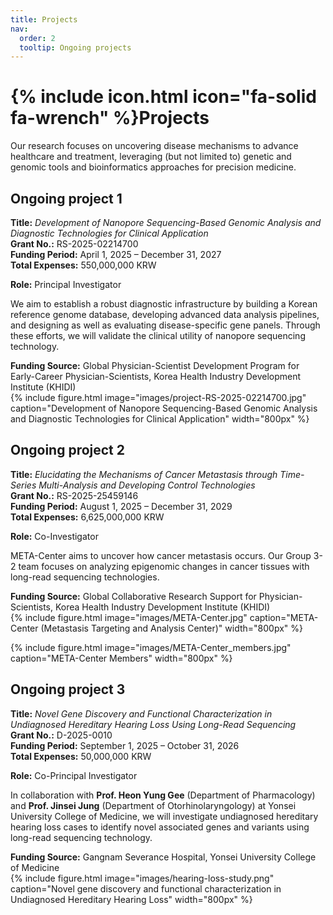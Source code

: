 ```yaml
---
title: Projects
nav:
  order: 2
  tooltip: Ongoing projects
---
```


# {% include icon.html icon="fa-solid fa-wrench" %}Projects

Our research focuses on uncovering disease mechanisms to advance healthcare and treatment, leveraging (but not limited to) genetic and genomic tools and bioinformatics approaches for precision medicine.

## Ongoing project 1

  **Title:** *Development of Nanopore Sequencing-Based Genomic Analysis and Diagnostic Technologies for Clinical Application*  
  **Grant No.:** RS-2025-02214700  
  **Funding Period:** April 1, 2025 – December 31, 2027  
  **Total Expenses:** 550,000,000 KRW
  
  **Role:** Principal Investigator

We aim to establish a robust diagnostic infrastructure by building a Korean reference genome database, developing advanced data analysis pipelines, and designing as well as evaluating disease-specific gene panels. Through these efforts, we will validate the clinical utility of nanopore sequencing technology.
  
  **Funding Source:**  Global Physician-Scientist Development Program for Early-Career Physician-Scientists, Korea Health Industry Development Institute (KHIDI)  
{%
  include figure.html
  image="images/project-RS-2025-02214700.jpg"
  caption="Development of Nanopore Sequencing-Based Genomic Analysis and Diagnostic Technologies for Clinical Application"
  width="800px"
%}

## Ongoing project 2

  **Title:** *Elucidating the Mechanisms of Cancer Metastasis through Time-Series Multi-Analysis and Developing Control Technologies*  
  **Grant No.:** RS-2025-25459146  
  **Funding Period:** August 1, 2025 – December 31, 2029  
  **Total Expenses:** 6,625,000,000 KRW
  
  **Role:** Co-Investigator


META-Center aims to uncover how cancer metastasis occurs. Our Group 3-2 team focuses on analyzing epigenomic changes in cancer tissues with long-read sequencing technologies.
  
  **Funding Source:**  Global Collaborative Research Support for Physician-Scientists, Korea Health Industry Development Institute (KHIDI)  
{% include figure.html
   image="images/META-Center.jpg"
   caption="META-Center (Metastasis Targeting and Analysis Center)"
   width="800px"
%}

{% include figure.html
   image="images/META-Center_members.jpg"
   caption="META-Center Members"
   width="800px"
%}

## Ongoing project 3

  **Title:** *Novel Gene Discovery and Functional Characterization in Undiagnosed Hereditary Hearing Loss Using Long-Read Sequencing*  
  **Grant No.:** D-2025-0010  
  **Funding Period:** September 1, 2025 – October 31, 2026  
  **Total Expenses:** 50,000,000 KRW
  
  **Role:** Co-Principal Investigator

In collaboration with **Prof. Heon Yung Gee** (Department of Pharmacology) and **Prof. Jinsei Jung** (Department of Otorhinolaryngology) at Yonsei University College of Medicine, we will investigate undiagnosed hereditary hearing loss cases to identify novel associated genes and variants using long-read sequencing technology.

  **Funding Source:**  Gangnam Severance Hospital, Yonsei University College of Medicine  
{% include figure.html
   image="images/hearing-loss-study.png"
   caption="Novel gene discovery and functional characterization in Undiagnosed Hereditary Hearing Loss"
   width="800px"
%}
